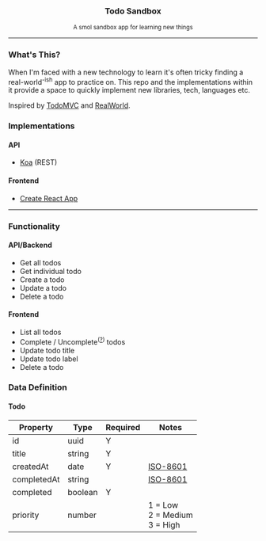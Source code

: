 <p align="center" margin="0"></p>
<h3 align="center">Todo Sandbox</h3>
<p align="center"><sup>A smol sandbox app for learning new things</sup></p>
<hr />

### What's This?

When I'm faced with a new technology to learn it's often tricky finding a real-world<sup>-ish</sup> app to practice on. 
This repo and the implementations within it provide a space to quickly implement new libraries, tech, languages etc.

Inspired by [TodoMVC](https://todomvc.com/) and [RealWorld](https://github.com/gothinkster/realworld).

### Implementations

#### API

- [Koa](https://github.com/JordanAdams/todo-sandbox/tree/master/api/koa) (REST)

#### Frontend
- [Create React App](https://github.com/JordanAdams/todo-sandbox/tree/master/web/create-react-app)

---

### Functionality

#### API/Backend

- Get all todos
- Get individual todo
- Create a todo
- Update a todo
- Delete a todo

#### Frontend

- List all todos
- Complete / Uncomplete<sup>([?](https://www.merriam-webster.com/dictionary/uncomplete))</sup> todos
- Update todo title
- Update todo label
- Delete a todo

### Data Definition

#### Todo

Property    | Type    | Required | Notes
----------- | ------- | -------- | -----
id          | uuid    | Y        | 
title       | string  | Y        |
createdAt   | date    | Y        | [ISO-8601](https://en.wikipedia.org/wiki/ISO_8601)
completedAt | string  |          | [ISO-8601](https://en.wikipedia.org/wiki/ISO_8601)
completed   | boolean | Y        |
priority    | number  |          | 1 = Low <br /> 2 = Medium <br /> 3 = High



